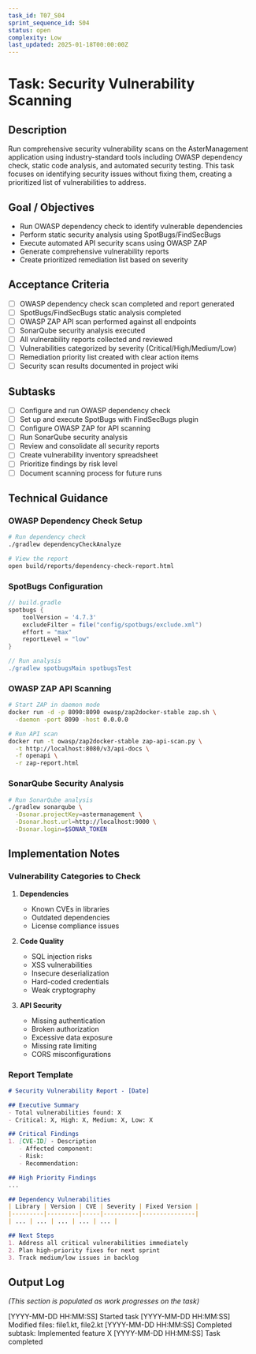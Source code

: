 ```yaml
---
task_id: T07_S04
sprint_sequence_id: S04
status: open
complexity: Low
last_updated: 2025-01-18T00:00:00Z
---
```


# Task: Security Vulnerability Scanning

## Description
Run comprehensive security vulnerability scans on the AsterManagement application using industry-standard tools including OWASP dependency check, static code analysis, and automated security testing. This task focuses on identifying security issues without fixing them, creating a prioritized list of vulnerabilities to address.

## Goal / Objectives
- Run OWASP dependency check to identify vulnerable dependencies
- Perform static security analysis using SpotBugs/FindSecBugs
- Execute automated API security scans using OWASP ZAP
- Generate comprehensive vulnerability reports
- Create prioritized remediation list based on severity

## Acceptance Criteria
- [ ] OWASP dependency check scan completed and report generated
- [ ] SpotBugs/FindSecBugs static analysis completed
- [ ] OWASP ZAP API scan performed against all endpoints
- [ ] SonarQube security analysis executed
- [ ] All vulnerability reports collected and reviewed
- [ ] Vulnerabilities categorized by severity (Critical/High/Medium/Low)
- [ ] Remediation priority list created with clear action items
- [ ] Security scan results documented in project wiki

## Subtasks
- [ ] Configure and run OWASP dependency check
- [ ] Set up and execute SpotBugs with FindSecBugs plugin
- [ ] Configure OWASP ZAP for API scanning
- [ ] Run SonarQube security analysis
- [ ] Review and consolidate all security reports
- [ ] Create vulnerability inventory spreadsheet
- [ ] Prioritize findings by risk level
- [ ] Document scanning process for future runs

## Technical Guidance

### OWASP Dependency Check Setup
```bash
# Run dependency check
./gradlew dependencyCheckAnalyze

# View the report
open build/reports/dependency-check-report.html
```

### SpotBugs Configuration
```groovy
// build.gradle
spotbugs {
    toolVersion = '4.7.3'
    excludeFilter = file("config/spotbugs/exclude.xml")
    effort = "max"
    reportLevel = "low"
}

// Run analysis
./gradlew spotbugsMain spotbugsTest
```

### OWASP ZAP API Scanning
```bash
# Start ZAP in daemon mode
docker run -d -p 8090:8090 owasp/zap2docker-stable zap.sh \
  -daemon -port 8090 -host 0.0.0.0

# Run API scan
docker run -t owasp/zap2docker-stable zap-api-scan.py \
  -t http://localhost:8080/v3/api-docs \
  -f openapi \
  -r zap-report.html
```

### SonarQube Security Analysis
```bash
# Run SonarQube analysis
./gradlew sonarqube \
  -Dsonar.projectKey=astermanagement \
  -Dsonar.host.url=http://localhost:9000 \
  -Dsonar.login=$SONAR_TOKEN
```

## Implementation Notes

### Vulnerability Categories to Check
1. **Dependencies**
   - Known CVEs in libraries
   - Outdated dependencies
   - License compliance issues

2. **Code Quality**
   - SQL injection risks
   - XSS vulnerabilities
   - Insecure deserialization
   - Hard-coded credentials
   - Weak cryptography

3. **API Security**
   - Missing authentication
   - Broken authorization
   - Excessive data exposure
   - Missing rate limiting
   - CORS misconfigurations

### Report Template
```markdown
# Security Vulnerability Report - [Date]

## Executive Summary
- Total vulnerabilities found: X
- Critical: X, High: X, Medium: X, Low: X

## Critical Findings
1. [CVE-ID] - Description
   - Affected component: 
   - Risk: 
   - Recommendation: 

## High Priority Findings
...

## Dependency Vulnerabilities
| Library | Version | CVE | Severity | Fixed Version |
|---------|---------|-----|----------|---------------|
| ... | ... | ... | ... | ... |

## Next Steps
1. Address all critical vulnerabilities immediately
2. Plan high-priority fixes for next sprint
3. Track medium/low issues in backlog
```

## Output Log
*(This section is populated as work progresses on the task)*

[YYYY-MM-DD HH:MM:SS] Started task
[YYYY-MM-DD HH:MM:SS] Modified files: file1.kt, file2.kt
[YYYY-MM-DD HH:MM:SS] Completed subtask: Implemented feature X
[YYYY-MM-DD HH:MM:SS] Task completed